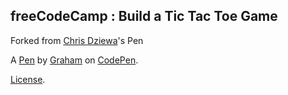 freeCodeCamp : Build a Tic Tac Toe Game
---------------------------------------
Forked from [Chris Dziewa](http://codepen.io/chrisdziewa/)'s Pen 

A [Pen](https://codepen.io/GDS831/pen/wPNrVL) by [Graham](https://codepen.io/GDS831) on [CodePen](https://codepen.io).

[License](https://codepen.io/GDS831/pen/wPNrVL/license).